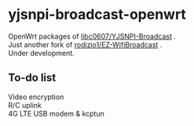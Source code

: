 # yjsnpi-broadcast-openwrt
OpenWrt packages of [libc0607/YJSNPI-Broadcast](https://github.com/libc0607/YJSNPI-Broadcast) .  
Just another fork of [rodizio1/EZ-WifiBroadcast](https://github.com/rodizio1/EZ-WifiBroadcast) .  
Under development.  
## To-do list
 Video encryption  
 R/C uplink  
 4G LTE USB modem & kcptun   
